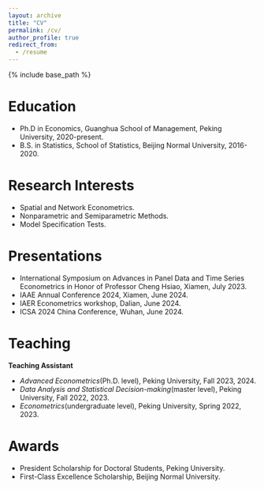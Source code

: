 ```yaml
---
layout: archive
title: "CV"
permalink: /cv/
author_profile: true
redirect_from:
  - /resume
---
```


{% include base_path %}

Education
======
* Ph.D in Economics, Guanghua School of Management, Peking University, 2020-present.
* B.S. in Statistics, School of Statistics, Beijing Normal University, 2016-2020.

Research Interests
======
* Spatial and Network Econometrics.
* Nonparametric and Semiparametric Methods.
* Model Specification Tests.
  
Presentations
======
* International Symposium on Advances in Panel Data and Time Series Econometrics in Honor of Professor Cheng Hsiao, Xiamen, July 2023.
* IAAE Annual Conference 2024, Xiamen, June 2024.
* IAER Econometrics workshop, Dalian, June 2024.
* ICSA 2024 China Conference, Wuhan, June 2024.
  
Teaching
======

**Teaching Assistant**

* _Advanced Econometrics_(Ph.D. level), Peking University, Fall 2023, 2024.
* _Data Analysis and Statistical Decision-making_(master level), Peking University, Fall 2022, 2023.
* _Econometrics_(undergraduate level), Peking University, Spring 2022, 2023.
  
Awards
======
* President Scholarship for Doctoral Students, Peking University.
* First-Class Excellence Scholarship, Beijing Normal University.

